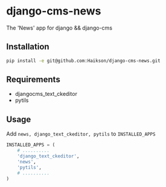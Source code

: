 django-cms-news
===============

The 'News' app for django &amp;&amp; django-cms

Installation
------------

```sh
pip install -e git@github.com:Haikson/django-cms-news.git
```

Requirements
------------

* djangocms_text_ckeditor
* pytils

Usage
-----

Add ```news, django_text_ckeditor, pytils``` to ```INSTALLED_APPS```

```python
INSTALLED_APPS = (
    # ..........
    'django_text_ckeditor',
    'news',
    'pytils',
    # ..........
)
```
